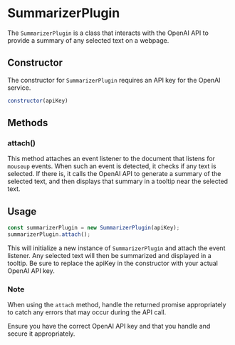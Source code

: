 # SummarizerPlugin

The `SummarizerPlugin` is a class that interacts with the OpenAI API to provide a summary of any selected text on a webpage.

## Constructor

The constructor for `SummarizerPlugin` requires an API key for the OpenAI service.

```javascript
constructor(apiKey)
```

## Methods

### attach()

This method attaches an event listener to the document that listens for `mouseup` events. When such an event is detected, it checks if any text is selected. If there is, it calls the OpenAI API to generate a summary of the selected text, and then displays that summary in a tooltip near the selected text.

## Usage

```javascript
const summarizerPlugin = new SummarizerPlugin(apiKey);
summarizerPlugin.attach();
```

This will initialize a new instance of `SummarizerPlugin` and attach the event listener. Any selected text will then be summarized and displayed in a tooltip. Be sure to replace the apiKey in the constructor with your actual OpenAI API key.

### Note

When using the `attach` method, handle the returned promise appropriately to catch any errors that may occur during the API call.

Ensure you have the correct OpenAI API key and that you handle and secure it appropriately.
